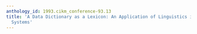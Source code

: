 ```yaml
---
anthology_id: 1993.cikm_conference-93.13
title: 'A Data Dictionary as a Lexicon: An Application of Linguistics in Information
  Systems'
---
```


